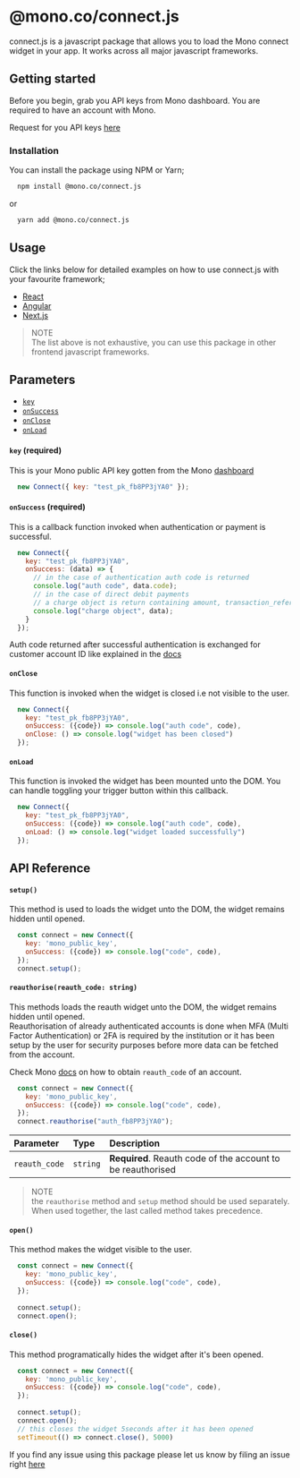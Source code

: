 
# @mono.co/connect.js

connect.js is a javascript package that allows you to load the Mono connect widget in your app. It works across all major javascript frameworks.


## Getting started 

Before you begin, grab you API keys from Mono dashboard. You are required to have an account with Mono.

Request for you API keys [here](https://app.withmono.com/register)

### Installation

You can install the package using NPM or Yarn;

```bash 
  npm install @mono.co/connect.js
```
or
```bash 
  yarn add @mono.co/connect.js
```
    
## Usage
Click the links below for detailed examples on how to use connect.js with your favourite framework;
- [React](docs/examples/react.md)
- [Angular](docs/examples/angular.md)
- [Next.js](docs/examples/nextjs.md)

> NOTE  
> The list above is not exhaustive, you can use this package in other frontend javascript frameworks.
## Parameters
- [`key`](README.md#key)
- [`onSuccess`](README.md#onsuccess)
- [`onClose`](README.md#onclose)
- [`onLoad`](README.md#onload)

#### `key` (required)
This is your Mono public API key gotten from the Mono [dashboard](https://app.withmono.com)
```js
  new Connect({ key: "test_pk_fb8PP3jYA0" });
```

#### `onSuccess` (required)
This is a callback function invoked when authentication or payment is successful.
```js
  new Connect({ 
    key: "test_pk_fb8PP3jYA0",
    onSuccess: (data) => {
      // in the case of authentication auth code is returned
      console.log("auth code", data.code);
      // in the case of direct debit payments
      // a charge object is return containing amount, transaction_reference, type...
      console.log("charge object", data);
    } 
  });
```
Auth code returned after successful authentication is exchanged for customer account ID like explained in the [docs](https://docs.mono.co/reference/authentication-endpoint)

#### `onClose`
This function is invoked when the widget is closed i.e not visible to the user.
```js
  new Connect({ 
    key: "test_pk_fb8PP3jYA0",
    onSuccess: ({code}) => console.log("auth code", code),
    onClose: () => console.log("widget has been closed")
  });
```

#### `onLoad`
This function is invoked the widget has been mounted unto the DOM. You can handle toggling your trigger button within this callback. 
```js
  new Connect({ 
    key: "test_pk_fb8PP3jYA0",
    onSuccess: ({code}) => console.log("auth code", code),
    onLoad: () => console.log("widget loaded successfully")
  });
```

## API Reference

#### `setup()`
This method is used to loads the widget unto the DOM, the widget remains hidden until opened.
```js
  const connect = new Connect({
    key: 'mono_public_key',
    onSuccess: ({code}) => console.log("code", code),
  });
  connect.setup();
```

#### `reauthorise(reauth_code: string)`
This methods loads the reauth widget unto the DOM, the widget remains hidden until opened.   
Reauthorisation of already authenticated accounts is done when MFA (Multi Factor Authentication) or 2FA is required by the institution or it has been setup by the user for security purposes before more data can be fetched from the account.

Check Mono [docs](https://docs.mono.co/reference/intro#reauth-code) on how to obtain `reauth_code` of an account.

```js
  const connect = new Connect({
    key: 'mono_public_key',
    onSuccess: ({code}) => console.log("code", code),
  });
  connect.reauthorise("auth_fb8PP3jYA0");
```

| Parameter | Type     | Description                       |
| :-------- | :------- | :-------------------------------- |
| `reauth_code`      | `string` | **Required**. Reauth code of the account to be reauthorised |

> NOTE  
> the `reauthorise` method and `setup` method should be used separately. When used together, the last called method takes precedence.

#### `open()`
This method makes the widget visible to the user.
```js
  const connect = new Connect({
    key: 'mono_public_key',
    onSuccess: ({code}) => console.log("code", code),
  });
  
  connect.setup();
  connect.open();
```

#### `close()`
This method programatically hides the widget after it's been opened.
```js
  const connect = new Connect({
    key: 'mono_public_key',
    onSuccess: ({code}) => console.log("code", code),
  });
  
  connect.setup();
  connect.open();
  // this closes the widget 5seconds after it has been opened
  setTimeout(() => connect.close(), 5000)
```

If you find any issue using this package please let us know by filing an issue right [here](https://github.com/withmono/connect.js/issues)